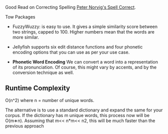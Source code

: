 Good Read on Correcting Spelling [Peter Norvig's Spell Correct](https://norvig.com/spell-correct.html).

Tow Packages
- FuzzyWuzzy: is easy to use. It gives a simple similarity score between two strings, capped to 100. Higher numbers mean that the words are more similar.
- Jellyfish supports six edit distance functions and four phonetic encoding options that you can use as per your use case.

- **Phonetic Word Encoding**
We can convert a word into a representation of its pronunciation. Of course, this might vary by accents, and by the conversion technique as well.

## Runtime Complexity
O(n^2) where n = number of unique words.

The alternative is to use a standard dictionary and expand the same for your corpus. If the dictionary has m unique words, this process now will be O(m∗n). Assuming that m<< n*m<< n2, this will be much faster than the previous approach

